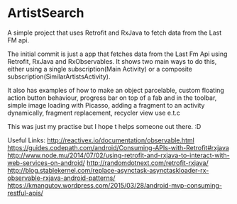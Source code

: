 # ArtistSearch
A simple project that uses Retrofit and RxJava to fetch data from the Last FM api.

The initial commit is just a app that fetches data from the Last Fm Api using Retrofit, RxJava and
RxObservables.
It shows two main ways to do this, either using a single subscription(Main Activity) or a composite
subscription(SimilarArtistsActivity).

It also has examples of how to make an object parcelable, custom floating action button behaviour,
progress bar on top of a fab and in the toolbar, simple image loading with Picasso, adding a
fragment to an activity dynamically, fragment replacement, recycler view use e.t.c

This was just my practise but I hope t helps someone out there. :D

Useful Links:
http://reactivex.io/documentation/observable.html
https://guides.codepath.com/android/Consuming-APIs-with-Retrofit#rxjava
http://www.node.mu/2014/07/02/using-retrofit-and-rxjava-to-interact-with-web-services-on-android/
http://randomdotnext.com/retrofit-rxjava/
http://blog.stablekernel.com/replace-asynctask-asynctaskloader-rx-observable-rxjava-android-patterns/
https://kmangutov.wordpress.com/2015/03/28/android-mvp-consuming-restful-apis/
